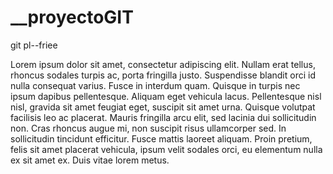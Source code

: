 # __proyectoGIT
git pl--friee

Lorem ipsum dolor sit amet, consectetur adipiscing elit. Nullam erat tellus, rhoncus sodales turpis ac, porta fringilla justo. Suspendisse blandit orci id nulla consequat varius. Fusce in interdum quam. Quisque in turpis nec ipsum dapibus pellentesque. Aliquam eget vehicula lacus. Pellentesque nisl nisl, gravida sit amet feugiat eget, suscipit sit amet urna. Quisque volutpat facilisis leo ac placerat. Mauris fringilla arcu elit, sed lacinia dui sollicitudin non. Cras rhoncus augue mi, non suscipit risus ullamcorper sed. In sollicitudin tincidunt efficitur. Fusce mattis laoreet aliquam. Proin pretium, felis sit amet placerat vehicula, ipsum velit sodales orci, eu elementum nulla ex sit amet ex. Duis vitae lorem metus.
